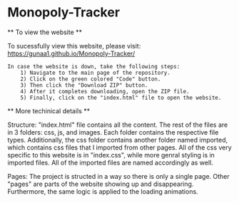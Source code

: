 # Monopoly-Tracker

** To view the website **

To sucessfully view this website, please visit: https://gunaa1.github.io/Monopoly-Tracker/

    In case the website is down, take the following steps:
        1) Navigate to the main page of the repository.
        2) Click on the green colored "Code" button.
        3) Then click the "Download ZIP" button.
        4) After it completes downloading, open the ZIP file.
        5) Finally, click on the "index.html" file to open the website.
        
** More techinical details **

Structure: "index.html" file contains all the content. The rest of the files are in 3 folders: css, js, and images. Each folder contains the respective file types. Additionally, the css folder contains another folder named imported, which contains css files that I imported from other pages. All of the css very specific to this website is in "index.css", while more genral styling is in imported files. All of the imported files are named accordingly as well.

Pages: The project is structed in a way so there is only a single page. Other "pages" are parts of the website showing up and disappearing. Furthermore, the same logic is         applied to the loading animations.
